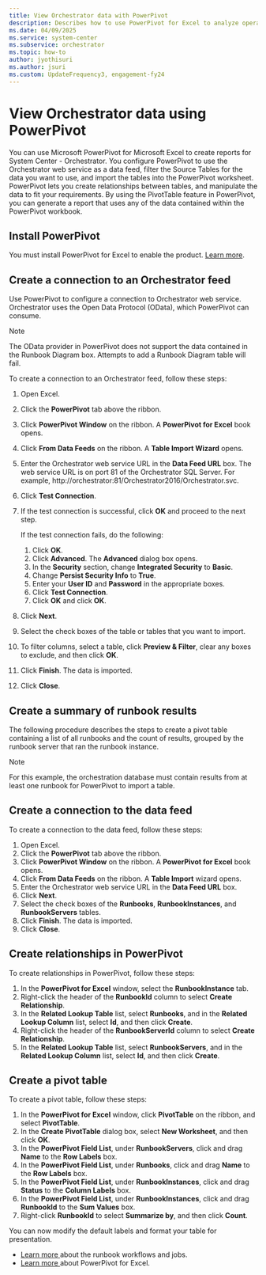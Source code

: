 ```yaml
---
title: View Orchestrator data with PowerPivot
description: Describes how to use PowerPivot for Excel to analyze operations data in System Center  - Orchestrator.
ms.date: 04/09/2025
ms.service: system-center
ms.subservice: orchestrator
ms.topic: how-to
author: jyothisuri
ms.author: jsuri
ms.custom: UpdateFrequency3, engagement-fy24
---
```


# View Orchestrator data using PowerPivot

You can use Microsoft PowerPivot for Microsoft Excel to create reports for System Center - Orchestrator. You configure PowerPivot to use the Orchestrator web service as a data feed, filter the Source Tables for the data you want to use, and import the tables into the PowerPivot worksheet. PowerPivot lets you create relationships between tables, and manipulate the data to fit your requirements. By using the PivotTable feature in PowerPivot, you can generate a report that uses any of the data contained within the PowerPivot workbook.  

## Install PowerPivot  

You must install PowerPivot for Excel to enable the product.  [Learn more](/previous-versions/sql/sql-server-2012/gg413462(v=sql.110)).  

## Create a connection to an Orchestrator feed  

Use PowerPivot to configure a connection to Orchestrator web service. Orchestrator uses the Open Data Protocol \(OData\), which PowerPivot can consume.  

> [!NOTE]  
> The OData provider in PowerPivot does not support the data contained in the Runbook Diagram box. Attempts to add a Runbook Diagram table will fail.  

To create a connection to an Orchestrator feed, follow these steps:

1. Open Excel.  
2. Click the **PowerPivot** tab above the ribbon.  
3. Click **PowerPivot Window** on the ribbon. A **PowerPivot for Excel** book opens.  
4. Click **From Data Feeds** on the ribbon. A **Table Import Wizard** opens.  
5. Enter the Orchestrator web service URL in the **Data Feed URL** box. The web service URL is on port 81 of the Orchestrator SQL Server. For example, http:\/\/orchestrator:81\/Orchestrator2016\/Orchestrator.svc.  
6. Click **Test Connection**.  
7. If the test connection is successful, click **OK** and proceed to the next step.  

    If the test connection fails, do the following:  

    1. Click **OK**.  
    2. Click **Advanced**. The **Advanced** dialog box opens.  
    3. In the **Security** section, change **Integrated Security** to **Basic**.  
    4. Change **Persist Security Info** to **True**.  
    5. Enter your **User ID** and **Password** in the appropriate boxes.  
    6. Click **Test Connection**.  
    7. Click **OK** and click **OK**.  

8. Click **Next**.  
9. Select the check boxes of the table or tables that you want to import.  
10. To filter columns, select a table, click **Preview & Filter**, clear any boxes to exclude, and then click **OK**.  
11. Click **Finish**. The data is imported.  
12. Click **Close**.  

## Create a summary of runbook results

The following procedure describes the steps to create a pivot table containing a list of all runbooks and the count of results, grouped by the runbook server that ran the runbook instance.  

> [!NOTE]  
> For this example, the orchestration database must contain results from at least one runbook for PowerPivot to import a table.  

## Create a connection to the data&nbsp;feed  

To create a connection to the data&nbsp;feed, follow these steps:

1. Open Excel.  
2. Click the **PowerPivot** tab above the ribbon.  
3. Click **PowerPivot Window** on the ribbon. A **PowerPivot for Excel** book opens.  
4. Click **From Data Feeds** on the ribbon. A **Table Import** wizard opens.  
5. Enter the Orchestrator web service URL in the **Data Feed URL** box.  
6. Click **Next**.  
7. Select the check boxes of the **Runbooks**, **RunbookInstances**, and **RunbookServers** tables.  
8. Click **Finish**. The data is imported.  
9. Click **Close**.  

## Create relationships in PowerPivot  

To create relationships in PowerPivot, follow these steps:

1. In the **PowerPivot for Excel** window, select the **RunbookInstance** tab.  
2. Right-click the header of the **RunbookId** column to select **Create Relationship**.  
3. In the **Related Lookup Table** list, select **Runbooks**, and in the **Related Lookup Column** list, select **Id**, and then click **Create**.  
4. Right-click the header of the **RunbookServerId** column to select **Create Relationship**.  
5. In the **Related Lookup Table** list, select **RunbookServers**, and in the **Related Lookup Column** list, select **Id**, and then click **Create**.  

## Create a pivot table  

To create a pivot table, follow these steps:

1. In the **PowerPivot for Excel** window, click **PivotTable** on the ribbon, and select **PivotTable**.  
2. In the **Create PivotTable** dialog box, select **New Worksheet**, and then click **OK**.  
3. In the **PowerPivot Field List**, under **RunbookServers**, click and drag **Name** to the **Row Labels** box.  
4. In the **PowerPivot Field List**, under **Runbooks**, click and drag **Name** to the **Row Labels** box.  
5. In the **PowerPivot Field List**, under **RunbookInstances**, click and drag **Status** to the **Column Labels** box.  
6. In the **PowerPivot Field List**, under **RunbookInstances**, click and drag **RunbookId** to the **Sum Values** box.  
7. Right-click **RunbookId** to select **Summarize by**, and then click **Count**.  

You can now modify the default labels and format your table for presentation.  

- [Learn more ](learn-about-orchestrator.md) about the runbook workflows and jobs.
- [Learn more ](/previous-versions//ee835651(v=technet.10)) about PowerPivot for Excel.
